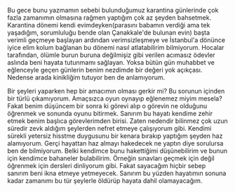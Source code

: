 Bu gece bunu yazmamın sebebi bulunduğumuz karantina günlerinde çok fazla zamanımın olmasına rağmen yaptığım çok az şeyden bahsetmek. Karantina dönemi kendi evimdeyken(parasını babamın verdiği ama tek yaşadığım, sorumluluğu bende olan Çanakkale'de bulunan evin) başta verimli geçmeye başlayan ardından verimsizleşmeye ve İstanbul'a dönünce iyice elim kolum bağlanan bu dönemi nasıl atlatabilirim bilmiyorum. Hocalar tarafından, ölümle burun buruna değilmişiz gibi verilen acımasız ödevler aslında beni hayata tutunmamı sağlayan. Yoksa bütün gün muhabbet ve eğlenceyle geçen günlerin benim nezdimde bir değeri yok açıkçası. Nedense arada kinikliğim tutuyor ben de anlamıyorum.

Bir şeyleri yaparken hep bir amacımın olması gerkir mi? Bu sorunun içinden bir türlü çıkamıyorum. Amaçsızca oyun oynayıp eğlenemez miyim mesela? Fakat benim düşüncem bir sonra ki görevi alıp o görevin ne olduğunu öğrenmek ve sonunda oyunu bitirmek. Sanırım bu hayatı kendime zehir etmek benim başlıca görevlerimden birisi. Zaten nedendir bilinmez çok uzun süredir zevk aldığım şeylerden nefret etmeye çalışıyorum gibi. Kendimi sürekli yetersiz hisstme duygusunu bir kenara bırakıp yaptığım şeyden haz alamıyorum. Gerçi hayattan haz almayı hakedecek ne yaptın diye sorulursa ben de bilmiyorum. Belki kendimce bunu hakettiğimi düşünebilirim ve bunun için kendimce bahaneler bulabilirim. Örneğin sınavları geçmek için değil öğrenmek için dersleri dinliyorum gibi. Fakat sayacağım hiçbir sebep sanırım beni ikna etmeye yetmeyecek. Sanırım bu yüzden hayatımın sonuna kadar zamanımı bu tür şeylerle öldürüp hayata dahil olamayacağım.

